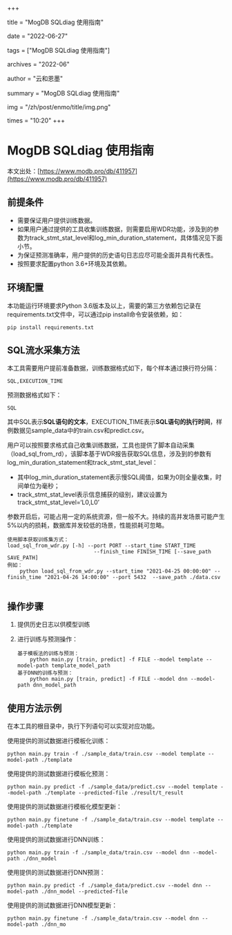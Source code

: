 +++

title = "MogDB SQLdiag 使用指南" 

date = "2022-06-27" 

tags = ["MogDB SQLdiag 使用指南"] 

archives = "2022-06" 

author = "云和恩墨" 

summary = "MogDB SQLdiag 使用指南"

img = "/zh/post/enmo/title/img.png" 

times = "10:20"
+++

# MogDB SQLdiag 使用指南

本文出处：[https://www.modb.pro/db/411957](https://www.modb.pro/db/411957)

## 前提条件

- 需要保证用户提供训练数据。
- 如果用户通过提供的工具收集训练数据，则需要启用WDR功能，涉及到的参数为track_stmt_stat_level和log_min_duration_statement，具体情况见下面小节。
- 为保证预测准确率，用户提供的历史语句日志应尽可能全面并具有代表性。
- 按照要求配置python 3.6+环境及其依赖。

## 环境配置

本功能运行环境要求Python 3.6版本及以上，需要的第三方依赖包记录在requirements.txt文件中，可以通过pip install命令安装依赖，如：

```
pip install requirements.txt 
```

## SQL流水采集方法

本工具需要用户提前准备数据，训练数据格式如下，每个样本通过换行符分隔：

```
SQL,EXECUTION_TIME 
```

预测数据格式如下：

```
SQL 
```

其中SQL表示**SQL语句的文本**，EXECUTION_TIME表示**SQL语句的执行时间**，样例数据见sample_data中的train.csv和predict.csv。

用户可以按照要求格式自己收集训练数据，工具也提供了脚本自动采集（load_sql_from_rd），该脚本基于WDR报告获取SQL信息，涉及到的参数有log_min_duration_statement和track_stmt_stat_level：

- 其中log_min_duration_statement表示慢SQL阈值，如果为0则全量收集，时间单位为毫秒；
- track_stmt_stat_level表示信息捕获的级别，建议设置为track_stmt_stat_level=‘L0,L0’

参数开启后，可能占用一定的系统资源，但一般不大。持续的高并发场景可能产生5%以内的损耗，数据库并发较低的场景，性能损耗可忽略。

```
使用脚本获取训练集方式：
load_sql_from_wdr.py [-h] --port PORT --start_time START_TIME
                            --finish_time FINISH_TIME [--save_path SAVE_PATH]
例如：
    python load_sql_from_wdr.py --start_time "2021-04-25 00:00:00" --finish_time "2021-04-26 14:00:00" --port 5432  --save_path ./data.csv
    
```

## 操作步骤

1. 提供历史日志以供模型训练

2. 进行训练与预测操作：

   ```
   基于模板法的训练与预测：
       python main.py [train, predict] -f FILE --model template --model-path template_model_path
   基于DNN的训练与预测：
       python main.py [train, predict] -f FILE --model dnn --model-path dnn_model_path
   ```

## 使用方法示例

在本工具的根目录中，执行下列语句可以实现对应功能。

使用提供的测试数据进行模板化训练：

```
python main.py train -f ./sample_data/train.csv --model template --model-path ./template 
```

使用提供的测试数据进行模板化预测：

```
python main.py predict -f ./sample_data/predict.csv --model template --model-path ./template --predicted-file ./result/t_result 
```

使用提供的测试数据进行模板化模型更新：

```
python main.py finetune -f ./sample_data/train.csv --model template --model-path ./template 
```

使用提供的测试数据进行DNN训练：

```
python main.py train -f ./sample_data/train.csv --model dnn --model-path ./dnn_model 
```

使用提供的测试数据进行DNN预测：

```
python main.py predict -f ./sample_data/predict.csv --model dnn --model-path ./dnn_model --predicted-file 
```

使用提供的测试数据进行DNN模型更新：

```
python main.py finetune -f ./sample_data/train.csv --model dnn --model-path ./dnn_mo
```

